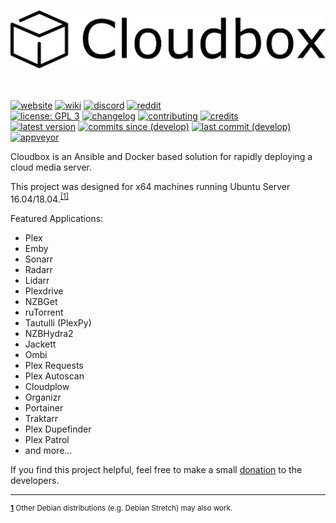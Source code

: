 <br /><img src="https://raw.githubusercontent.com/Cloudbox/assets/master/images/readme/Cloudbox-logo_dark.png" width="600">

<br /><br />
[![website](https://img.shields.io/badge/Website-https%3A%2F%2Fcloudbox.works-blue.svg?colorB=177DC1&label=website)](https://cloudbox.works)
[![wiki](https://img.shields.io/badge/Wiki-http%3A%2F%2Fcloudbox.wiki-blue.svg?colorB=177DC1&label=wiki)](http://cloudbox.wiki)
[![discord](https://img.shields.io/discord/381077432285003776.svg?colorB=177DC1&label=discord)](https://discord.io/cloudbox)
[![reddit](https://img.shields.io/badge/Reddit-%2Fr%2Fcloudbox-blue.svg?colorB=177DC1&label=reddit)](https://reddit.com/r/Cloudbox)
<br />
[![license: GPL 3](https://img.shields.io/badge/License-GPL%203-blue.svg?colorB=177DC1&label=license)](LICENSE.md)
[![changelog](https://img.shields.io/badge/Changelog-CHANGELOG.md-blue.svg?colorB=177DC1&label=changelog)](CHANGELOG.md)
[![contributing](https://img.shields.io/badge/Contributing-CONTRIBUTING.md-blue.svg?colorB=177DC1&label=contributing)](CONTRIBUTING.md)
[![credits](https://img.shields.io/badge/Credits-CREDITS.md-blue.svg?colorB=177DC1&label=credits)](CREDITS.md)
<br />
[![latest version](https://img.shields.io/github/release/cloudbox/cloudbox.svg?colorB=177DC1&label=latest%20version)](https://github.com/cloudbox/cloudbox/releases)
[![commits since (develop)](https://img.shields.io/github/commits-since/Cloudbox/Cloudbox/latest/develop.svg?colorB=177DC1)](https://github.com/Cloudbox/Cloudbox/commits/develop)
[![last commit (develop)](https://img.shields.io/github/last-commit/Cloudbox/Cloudbox/develop.svg?colorB=177DC1)](https://github.com/Cloudbox/Cloudbox/commits/develop)
[![appveyor](https://img.shields.io/appveyor/ci/Cloudbox/Cloudbox/develop.svg?colorB=177DC1&label=appveyor)](https://ci.appveyor.com/project/Cloudbox/Cloudbox)

Cloudbox is an Ansible and Docker based solution for rapidly deploying a cloud media server.

This project was designed for x64 machines running Ubuntu Server 16.04/18.04.<sup name="a1">[\[1\]](#f1) </sup>

Featured Applications:

- Plex
- Emby
- Sonarr
- Radarr
- Lidarr
- Plexdrive
- NZBGet
- ruTorrent
- Tautulli (PlexPy)
- NZBHydra2
- Jackett
- Ombi
- Plex Requests
- Plex Autoscan
- Cloudplow
- Organizr
- Portainer
- Traktarr
- Plex Dupefinder
- Plex Patrol
- and more...

If you find this project helpful, feel free to make a small [donation](DONATIONS.md) to the developers.

***

<sup><b name="f1">[1](#a1)</b> Other Debian distributions (e.g. Debian Stretch) may also work. </sup>
